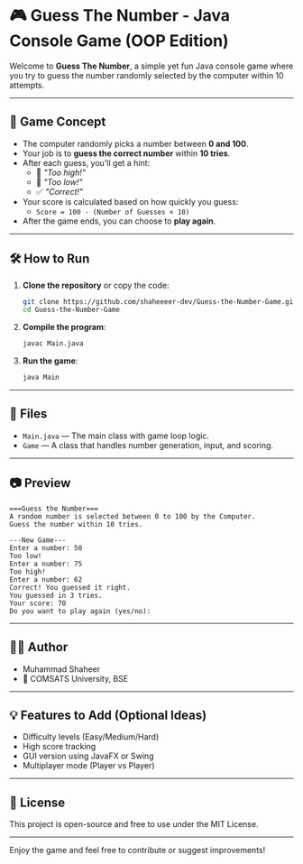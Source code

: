 # 🎮 Guess The Number - Java Console Game (OOP Edition)

Welcome to **Guess The Number**, a simple yet fun Java console game where you try to guess the number randomly selected by the computer within 10 attempts.

---

## 🧠 Game Concept

- The computer randomly picks a number between **0 and 100**.
- Your job is to **guess the correct number** within **10 tries**.
- After each guess, you'll get a hint:
  - 🔼 *"Too high!"*
  - 🔽 *"Too low!"*
  - ✅ *"Correct!"*
- Your score is calculated based on how quickly you guess:
  - `Score = 100 - (Number of Guesses × 10)`
- After the game ends, you can choose to **play again**.

---

## 🛠️ How to Run

1. **Clone the repository** or copy the code:
   ```bash
   git clone https://github.com/shaheeeer-dev/Guess-the-Number-Game.git
   cd Guess-the-Number-Game

2. **Compile the program**:
   ```bash
   javac Main.java
   ```

3. **Run the game**:
   ```bash
   java Main
   ```

---

## 📁 Files
- `Main.java` — The main class with game loop logic.
- `Game` — A class that handles number generation, input, and scoring.

---

## 📷 Preview

```
===Guess the Number===
A random number is selected between 0 to 100 by the Computer.
Guess the number within 10 tries.

---New Game---
Enter a number: 50
Too low!
Enter a number: 75
Too high!
Enter a number: 62
Correct! You guessed it right.
You guessed in 3 tries.
Your score: 70
Do you want to play again (yes/no):
```

---

## 🧑‍💻 Author
- Muhammad Shaheer
- 📍 COMSATS University, BSE

---

## 💡 Features to Add (Optional Ideas)
- Difficulty levels (Easy/Medium/Hard)
- High score tracking
- GUI version using JavaFX or Swing
- Multiplayer mode (Player vs Player)

---

## 📃 License

This project is open-source and free to use under the MIT License.

---

Enjoy the game and feel free to contribute or suggest improvements!
